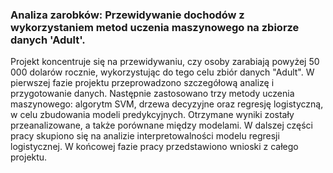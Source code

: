 ### **Analiza zarobków: Przewidywanie dochodów z wykorzystaniem metod uczenia maszynowego na zbiorze danych 'Adult'.**

Projekt koncentruje się na przewidywaniu, czy osoby zarabiają powyżej 50 000 dolarów rocznie, wykorzystując do tego celu zbiór danych "Adult". W pierwszej fazie projektu przeprowadzono szczegółową analizę i przygotowanie danych. Następnie zastosowano trzy metody uczenia maszynowego: algorytm SVM, drzewa decyzyjne oraz regresję logistyczną, w celu zbudowania modeli predykcyjnych. Otrzymane wyniki zostały przeanalizowane, a także porównane między modelami. W dalszej części pracy skupiono się na analizie interpretowalności modelu regresji logistycznej. W końcowej fazie pracy przedstawiono wnioski z całego projektu.
